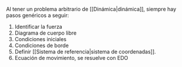 
Al tener un problema arbitrario de [[Dinámica|dinámica]], siempre hay pasos genéricos a seguir: 

1. Identificar la fuerza 
2. Diagrama de cuerpo libre 
3. Condiciones iniciales 
4. Condiciones de borde 
5. Definir [[Sistema de referencia|sistema de coordenadas]]. 
6. Ecuación de movimiento, se resuelve con EDO 

